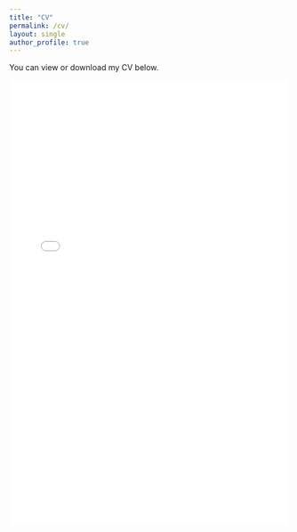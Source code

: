 ```yaml
---
title: "CV"
permalink: /cv/
layout: single
author_profile: true
---
```


You can view or download my CV below.

<iframe src="/files/CV_Niklas_Schoch_2025.pdf" width="100%" height="800px" style="border: none;">
  This browser does not support PDFs. Please download the PDF to view it: <a href="/files/CV_Niklas_Schoch_2025.pdf">Download CV</a>.
</iframe>
